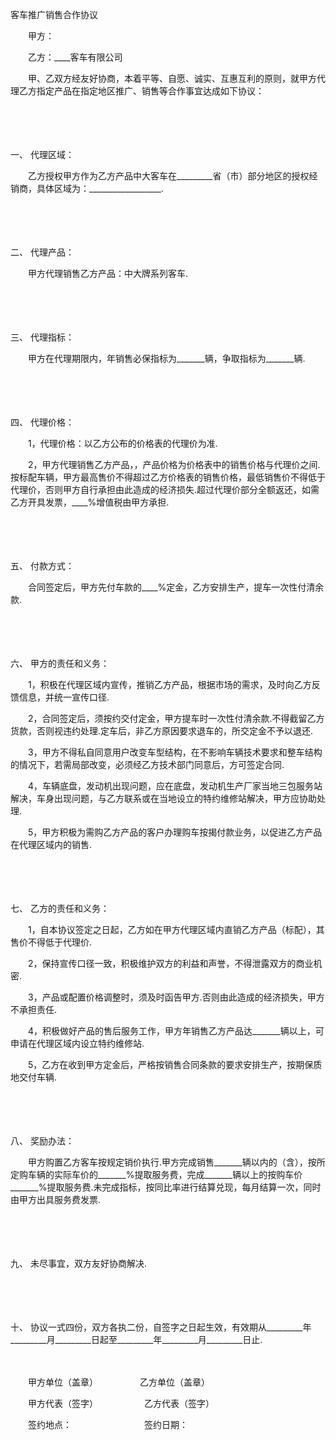 



客车推广销售合作协议



 

　　甲方：

　　乙方：____客车有限公司　　

　　甲、乙双方经友好协商，本着平等、自愿、诚实、互惠互利的原则，就甲方代理乙方指定产品在指定地区推广、销售等合作事宜达成如下协议：

　　

　　

一、
代理区域：

　　乙方授权甲方作为乙方产品中大客车在_________省（市）部分地区的授权经销商，具体区域为：__________________.

　　

　　

二、
代理产品：

　　甲方代理销售乙方产品：中大牌系列客车.

　　

　　

三、
代理指标：

　　甲方在代理期限内，年销售必保指标为_______辆，争取指标为_______辆.

　　

　　

四、
代理价格：

　　1，代理价格：以乙方公布的价格表的代理价为准.

　　2，甲方代理销售乙方产品，，产品价格为价格表中的销售价格与代理价之间.按标配车辆，甲方最高售价不得超过乙方价格表的销售价格，最低销售价不得低于代理价，否则甲方自行承担由此造成的经济损失.超过代理价部分全额返还，如需乙方开具发票，____%增值税由甲方承担.

　　

　　

五、
付款方式：

　　合同签定后，甲方先付车款的____%定金，乙方安排生产，提车一次性付清余款.

　　

　　

六、
甲方的责任和义务：

　　1，积极在代理区域内宣传，推销乙方产品，根据市场的需求，及时向乙方反馈信息，并统一宣传口径.

　　2，合同签定后，须按约交付定金，甲方提车时一次性付清余款.不得截留乙方货款，否则视违约处理.定车后，非乙方原因要求退车的，所交定金不予以退还.

　　3，甲方不得私自同意用户改变车型结构，在不影响车辆技术要求和整车结构的情况下，若需局部改变，必须经乙方技术部门同意后，方可签定合同.

　　4，车辆底盘，发动机出现问题，应在底盘，发动机生产厂家当地三包服务站解决，车身出现问题，与乙方联系或在当地设立的特约维修站解决，甲方应协助处理.

　　5，甲方积极为需购乙方产品的客户办理购车按揭付款业务，以促进乙方产品在代理区域内的销售.

　　

　　

七、
乙方的责任和义务：

　　1，自本协议签定之日起，乙方如在甲方代理区域内直销乙方产品（标配），其售价不得低于代理价.

　　2，保持宣传口径一致，积极维护双方的利益和声誉，不得泄露双方的商业机密.

　　3，产品或配置价格调整时，须及时函告甲方.否则由此造成的经济损失，甲方不承担责任.

　　4，积极做好产品的售后服务工作，甲方年销售乙方产品达_______辆以上，可申请在代理区域内设立特约维修站.

　　5，乙方在收到甲方定金后，严格按销售合同条款的要求安排生产，按期保质地交付车辆.

　　

　　

八、
奖励办法：

　　甲方购置乙方客车按规定销价执行.甲方完成销售_______辆以内的（含），按所定购车辆的实际车价的_______%提取服务费，完成_______辆以上的按购车价_______%提取服务费.未完成指标，按同比率进行结算兑现，每月结算一次，同时由甲方出具服务费发票.

　　

　　

九、
未尽事宜，双方友好协商解决.

　　

　　

十、
协议一式四份，双方各执二份，自签字之日起生效，有效期从_________年_________月_________日起至_________年_________月_________日止.

　　

　　甲方单位（盖章）　　　　　 乙方单位（盖章）

　　甲方代表（签字） 　　　　　乙方代表（签字）

　　签约地点： 　　　　　　　　签约日期：